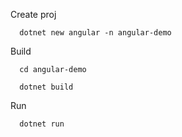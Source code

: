 
Create proj
```
  dotnet new angular -n angular-demo
```

Build
```
  cd angular-demo

  dotnet build
```

Run
```
  dotnet run
```